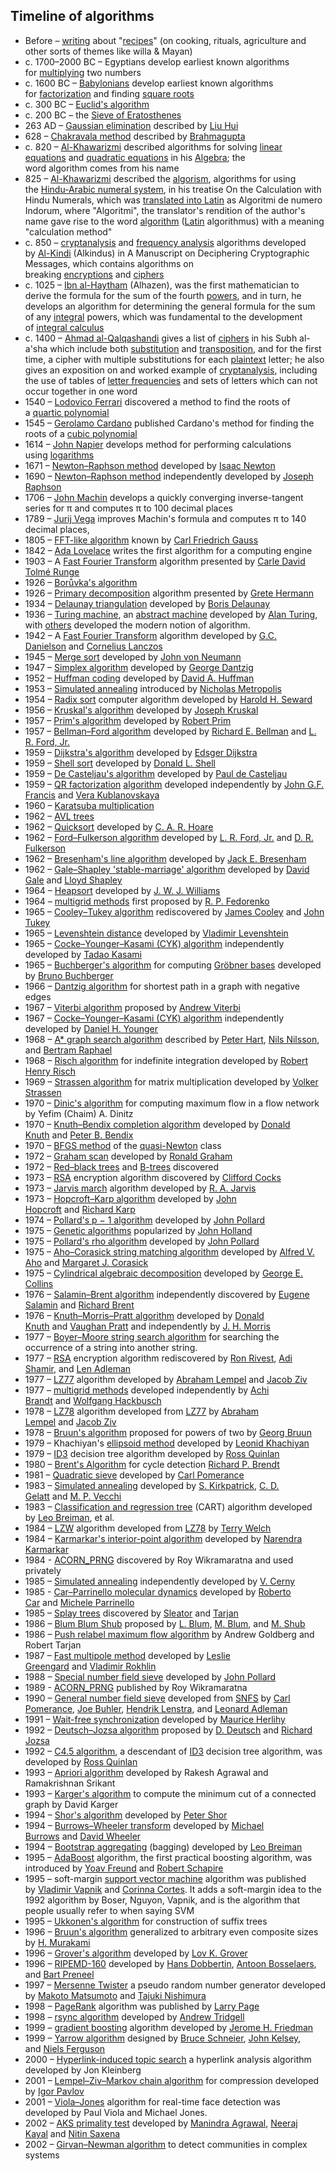 
<h2 id="Timeline of algorithms">Timeline of algorithms </h2>

<ul>
<li>Before &ndash;&nbsp;<a href="https://en.wikipedia.org/wiki/Writing" target="_blank" rel="nofollow noopener">writing</a>&nbsp;about "<a href="https://en.wikipedia.org/wiki/Recipes" target="_blank" rel="nofollow noopener">recipes</a>" (on cooking, rituals, agriculture and other sorts of themes like willa &amp; Mayan)</li>
<li>c. 1700&ndash;2000 BC &ndash; Egyptians develop earliest known algorithms for&nbsp;<a href="https://en.wikipedia.org/wiki/Ancient_Egyptian_multiplication" target="_blank" rel="nofollow noopener">multiplying</a>&nbsp;two numbers</li>
<li>c. 1600 BC &ndash;&nbsp;<a href="https://en.wikipedia.org/wiki/Babylonia" target="_blank" rel="nofollow noopener">Babylonians</a>&nbsp;develop earliest known algorithms for&nbsp;<a href="https://en.wikipedia.org/wiki/Factorization" target="_blank" rel="nofollow noopener">factorization</a>&nbsp;and finding&nbsp;<a href="https://en.wikipedia.org/wiki/Square_root" target="_blank" rel="nofollow noopener">square roots</a></li>
<li>c. 300 BC &ndash;&nbsp;<a href="https://en.wikipedia.org/wiki/Euclidean_algorithm" target="_blank" rel="nofollow noopener">Euclid's algorithm</a></li>
<li>c. 200 BC &ndash; the&nbsp;<a href="https://en.wikipedia.org/wiki/Sieve_of_Eratosthenes" target="_blank" rel="nofollow noopener">Sieve of Eratosthenes</a></li>
<li>263 AD &ndash;&nbsp;<a href="https://en.wikipedia.org/wiki/Gaussian_elimination" target="_blank" rel="nofollow noopener">Gaussian elimination</a>&nbsp;described by&nbsp;<a href="https://en.wikipedia.org/wiki/Liu_Hui" target="_blank" rel="nofollow noopener">Liu Hui</a></li>
<li>628 &ndash;&nbsp;<a href="https://en.wikipedia.org/wiki/Chakravala_method" target="_blank" rel="nofollow noopener">Chakravala method</a>&nbsp;described by&nbsp;<a href="https://en.wikipedia.org/wiki/Brahmagupta" target="_blank" rel="nofollow noopener">Brahmagupta</a></li>
<li>c. 820 &ndash;&nbsp;<a href="https://en.wikipedia.org/wiki/Al-Khawarizmi" target="_blank" rel="nofollow noopener">Al-Khawarizmi</a>&nbsp;described algorithms for solving&nbsp;<a href="https://en.wikipedia.org/wiki/Linear_equation" target="_blank" rel="nofollow noopener">linear equations</a>&nbsp;and&nbsp;<a href="https://en.wikipedia.org/wiki/Quadratic_equation" target="_blank" rel="nofollow noopener">quadratic equations</a>&nbsp;in his&nbsp;<a href="https://en.wikipedia.org/wiki/The_Compendious_Book_on_Calculation_by_Completion_and_Balancing" target="_blank" rel="nofollow noopener">Algebra</a>; the word&nbsp;algorithm&nbsp;comes from his name</li>
<li>825 &ndash;&nbsp;<a href="https://en.wikipedia.org/wiki/Al-Khawarizmi" target="_blank" rel="nofollow noopener">Al-Khawarizmi</a>&nbsp;described the&nbsp;<a href="https://en.wikipedia.org/wiki/Algorism" target="_blank" rel="nofollow noopener">algorism</a>, algorithms for using the&nbsp;<a href="https://en.wikipedia.org/wiki/Hindu-Arabic_numeral_system" target="_blank" rel="nofollow noopener">Hindu-Arabic numeral system</a>, in his treatise&nbsp;On the Calculation with Hindu Numerals, which was&nbsp;<a href="https://en.wikipedia.org/wiki/Latin_translations_of_the_12th_century" target="_blank" rel="nofollow noopener">translated into Latin</a>&nbsp;as&nbsp;Algoritmi de numero Indorum, where "Algoritmi", the translator's rendition of the author's name gave rise to the word&nbsp;<a href="https://en.wikipedia.org/wiki/Algorithm" target="_blank" rel="nofollow noopener">algorithm</a>&nbsp;(<a href="https://en.wikipedia.org/wiki/Latin" target="_blank" rel="nofollow noopener">Latin</a>&nbsp;algorithmus) with a meaning "calculation method"</li>
<li>c. 850 &ndash;&nbsp;<a href="https://en.wikipedia.org/wiki/Cryptanalysis" target="_blank" rel="nofollow noopener">cryptanalysis</a>&nbsp;and&nbsp;<a href="https://en.wikipedia.org/wiki/Frequency_analysis" target="_blank" rel="nofollow noopener">frequency analysis</a>&nbsp;algorithms developed by&nbsp;<a href="https://en.wikipedia.org/wiki/Al-Kindi" target="_blank" rel="nofollow noopener">Al-Kindi</a>&nbsp;(Alkindus) in&nbsp;A Manuscript on Deciphering Cryptographic Messages, which contains algorithms on breaking&nbsp;<a href="https://en.wikipedia.org/wiki/Encryption" target="_blank" rel="nofollow noopener">encryptions</a>&nbsp;and&nbsp;<a href="https://en.wikipedia.org/wiki/Cipher" target="_blank" rel="nofollow noopener">ciphers</a></li>
<li>c. 1025 &ndash;&nbsp;<a href="https://en.wikipedia.org/wiki/Ibn_al-Haytham" target="_blank" rel="nofollow noopener">Ibn al-Haytham</a>&nbsp;(Alhazen), was the first mathematician to derive the formula for the sum of the fourth&nbsp;<a href="https://en.wikipedia.org/wiki/Exponentiation" target="_blank" rel="nofollow noopener">powers</a>, and in turn, he develops an algorithm for determining the general formula for the sum of any&nbsp;<a href="https://en.wikipedia.org/wiki/Integral" target="_blank" rel="nofollow noopener">integral</a>&nbsp;powers, which was fundamental to the development of&nbsp;<a href="https://en.wikipedia.org/wiki/Integral" target="_blank" rel="nofollow noopener">integral calculus</a></li>
<li>c. 1400 &ndash;&nbsp;<a href="https://en.wikipedia.org/wiki/Ahmad_al-Qalqashandi" target="_blank" rel="nofollow noopener">Ahmad al-Qalqashandi</a>&nbsp;gives a list of&nbsp;<a href="https://en.wikipedia.org/wiki/Cipher" target="_blank" rel="nofollow noopener">ciphers</a>&nbsp;in his&nbsp;Subh al-a'sha&nbsp;which include both&nbsp;<a href="https://en.wikipedia.org/wiki/Substitution_cipher" target="_blank" rel="nofollow noopener">substitution</a>&nbsp;and&nbsp;<a href="https://en.wikipedia.org/wiki/Transposition_cipher" target="_blank" rel="nofollow noopener">transposition</a>, and for the first time, a cipher with multiple substitutions for each&nbsp;<a href="https://en.wikipedia.org/wiki/Plaintext" target="_blank" rel="nofollow noopener">plaintext</a>&nbsp;letter; he also gives an exposition on and worked example of&nbsp;<a href="https://en.wikipedia.org/wiki/Cryptanalysis" target="_blank" rel="nofollow noopener">cryptanalysis</a>, including the use of tables of&nbsp;<a href="https://en.wikipedia.org/wiki/Letter_frequencies" target="_blank" rel="nofollow noopener">letter frequencies</a>&nbsp;and sets of letters which can not occur together in one word</li>
<li>1540 &ndash;&nbsp;<a href="https://en.wikipedia.org/wiki/Lodovico_Ferrari" target="_blank" rel="nofollow noopener">Lodovico Ferrari</a>&nbsp;discovered a method to find the roots of a&nbsp;<a href="https://en.wikipedia.org/wiki/Quartic_function" target="_blank" rel="nofollow noopener">quartic polynomial</a></li>
<li>1545 &ndash;&nbsp;<a href="https://en.wikipedia.org/wiki/Gerolamo_Cardano" target="_blank" rel="nofollow noopener">Gerolamo Cardano</a>&nbsp;published Cardano's method for finding the roots of a&nbsp;<a href="https://en.wikipedia.org/wiki/Cubic_function" target="_blank" rel="nofollow noopener">cubic polynomial</a></li>
<li>1614 &ndash;&nbsp;<a href="https://en.wikipedia.org/wiki/John_Napier" target="_blank" rel="nofollow noopener">John Napier</a>&nbsp;develops method for performing calculations using&nbsp;<a href="https://en.wikipedia.org/wiki/Logarithm" target="_blank" rel="nofollow noopener">logarithms</a></li>
<li>1671 &ndash;&nbsp;<a href="https://en.wikipedia.org/wiki/Newton%27s_method" target="_blank" rel="nofollow noopener">Newton&ndash;Raphson method</a>&nbsp;developed by&nbsp;<a href="https://en.wikipedia.org/wiki/Isaac_Newton" target="_blank" rel="nofollow noopener">Isaac Newton</a></li>
<li>1690 &ndash;&nbsp;<a href="https://en.wikipedia.org/wiki/Newton%27s_method" target="_blank" rel="nofollow noopener">Newton&ndash;Raphson method</a>&nbsp;independently developed by&nbsp;<a href="https://en.wikipedia.org/wiki/Joseph_Raphson" target="_blank" rel="nofollow noopener">Joseph Raphson</a></li>
<li>1706 &ndash;&nbsp;<a href="https://en.wikipedia.org/wiki/John_Machin" target="_blank" rel="nofollow noopener">John Machin</a>&nbsp;develops a quickly converging inverse-tangent series for &pi; and computes &pi; to 100 decimal places</li>
<li>1789 &ndash;&nbsp;<a href="https://en.wikipedia.org/wiki/Jurij_Vega" target="_blank" rel="nofollow noopener">Jurij Vega</a>&nbsp;improves Machin's formula and computes &pi; to 140 decimal places,</li>
<li>1805 &ndash;&nbsp;<a href="https://en.wikipedia.org/wiki/Cooley%E2%80%93Tukey_FFT_algorithm#History" target="_blank" rel="nofollow noopener">FFT-like algorithm</a>&nbsp;known by&nbsp;<a href="https://en.wikipedia.org/wiki/Carl_Friedrich_Gauss" target="_blank" rel="nofollow noopener">Carl Friedrich Gauss</a></li>
<li>1842 &ndash;&nbsp;<a href="https://en.wikipedia.org/wiki/Ada_Lovelace" target="_blank" rel="nofollow noopener">Ada Lovelace</a>&nbsp;writes the first algorithm for a computing engine</li>
<li>1903 &ndash; A&nbsp;<a href="https://en.wikipedia.org/wiki/Fast_Fourier_Transform" target="_blank" rel="nofollow noopener">Fast Fourier Transform</a>&nbsp;algorithm presented by&nbsp;<a href="https://en.wikipedia.org/wiki/Carle_David_Tolm%C3%A9_Runge" target="_blank" rel="nofollow noopener">Carle David Tolm&eacute; Runge</a></li>
<li>1926 &ndash;&nbsp;<a href="https://en.wikipedia.org/wiki/Bor%C5%AFvka%27s_algorithm" target="_blank" rel="nofollow noopener">Borůvka's algorithm</a></li>
<li>1926 &ndash;&nbsp;<a href="https://en.wikipedia.org/wiki/Primary_decomposition" target="_blank" rel="nofollow noopener">Primary decomposition</a>&nbsp;algorithm presented by&nbsp;<a href="https://en.wikipedia.org/wiki/Grete_Hermann" target="_blank" rel="nofollow noopener">Grete Hermann</a></li>
<li>1934 &ndash;&nbsp;<a href="https://en.wikipedia.org/wiki/Delaunay_triangulation" target="_blank" rel="nofollow noopener">Delaunay triangulation</a>&nbsp;developed by&nbsp;<a href="https://en.wikipedia.org/wiki/Boris_Delaunay" target="_blank" rel="nofollow noopener">Boris Delaunay</a></li>
<li>1936 &ndash;&nbsp;<a href="https://en.wikipedia.org/wiki/Turing_machine" target="_blank" rel="nofollow noopener">Turing machine</a>, an&nbsp;<a href="https://en.wikipedia.org/wiki/Abstract_machine" target="_blank" rel="nofollow noopener">abstract machine</a>&nbsp;developed by&nbsp;<a href="https://en.wikipedia.org/wiki/Alan_Turing" target="_blank" rel="nofollow noopener">Alan Turing</a>, with&nbsp;<a href="https://en.wikipedia.org/wiki/Turing_machine#Models_equivalent_to_the_Turing_machine_model" target="_blank" rel="nofollow noopener">others</a>&nbsp;developed the modern notion of&nbsp;algorithm.</li>
<li>1942 &ndash; A&nbsp;<a href="https://en.wikipedia.org/wiki/Fast_Fourier_Transform" target="_blank" rel="nofollow noopener">Fast Fourier Transform</a>&nbsp;algorithm developed by&nbsp;<a href="https://en.wikipedia.org/wiki/G.C._Danielson" target="_blank" rel="nofollow noopener">G.C. Danielson</a>&nbsp;and&nbsp;<a href="https://en.wikipedia.org/wiki/Cornelius_Lanczos" target="_blank" rel="nofollow noopener">Cornelius Lanczos</a></li>
<li>1945 &ndash;&nbsp;<a href="https://en.wikipedia.org/wiki/Merge_sort" target="_blank" rel="nofollow noopener">Merge sort</a>&nbsp;developed by&nbsp;<a href="https://en.wikipedia.org/wiki/John_von_Neumann" target="_blank" rel="nofollow noopener">John von Neumann</a></li>
<li>1947 &ndash;&nbsp;<a href="https://en.wikipedia.org/wiki/Simplex_algorithm" target="_blank" rel="nofollow noopener">Simplex algorithm</a>&nbsp;developed by&nbsp;<a href="https://en.wikipedia.org/wiki/George_Dantzig" target="_blank" rel="nofollow noopener">George Dantzig</a></li>
<li>1952 &ndash;&nbsp;<a href="https://en.wikipedia.org/wiki/Huffman_coding" target="_blank" rel="nofollow noopener">Huffman coding</a>&nbsp;developed by&nbsp;<a href="https://en.wikipedia.org/wiki/David_A._Huffman" target="_blank" rel="nofollow noopener">David A. Huffman</a></li>
<li>1953 &ndash;&nbsp;<a href="https://en.wikipedia.org/wiki/Simulated_annealing" target="_blank" rel="nofollow noopener">Simulated annealing</a>&nbsp;introduced by&nbsp;<a href="https://en.wikipedia.org/wiki/Nicholas_Metropolis" target="_blank" rel="nofollow noopener">Nicholas Metropolis</a></li>
<li>1954 &ndash;&nbsp;<a href="https://en.wikipedia.org/wiki/Radix_sort" target="_blank" rel="nofollow noopener">Radix sort</a>&nbsp;computer algorithm developed by&nbsp;<a href="https://en.wikipedia.org/wiki/Harold_H._Seward" target="_blank" rel="nofollow noopener">Harold H. Seward</a></li>
<li>1956 &ndash;&nbsp;<a href="https://en.wikipedia.org/wiki/Kruskal%27s_algorithm" target="_blank" rel="nofollow noopener">Kruskal's algorithm</a>&nbsp;developed by&nbsp;<a href="https://en.wikipedia.org/wiki/Joseph_Kruskal" target="_blank" rel="nofollow noopener">Joseph Kruskal</a></li>
<li>1957 &ndash;&nbsp;<a href="https://en.wikipedia.org/wiki/Prim%27s_algorithm" target="_blank" rel="nofollow noopener">Prim's algorithm</a>&nbsp;developed by&nbsp;<a href="https://en.wikipedia.org/wiki/Robert_Prim" target="_blank" rel="nofollow noopener">Robert Prim</a></li>
<li>1957 &ndash;&nbsp;<a href="https://en.wikipedia.org/wiki/Bellman%E2%80%93Ford_algorithm" target="_blank" rel="nofollow noopener">Bellman&ndash;Ford algorithm</a>&nbsp;developed by&nbsp;<a href="https://en.wikipedia.org/wiki/Richard_E._Bellman" target="_blank" rel="nofollow noopener">Richard E. Bellman</a>&nbsp;and&nbsp;<a href="https://en.wikipedia.org/wiki/L._R._Ford,_Jr." target="_blank" rel="nofollow noopener">L. R. Ford, Jr.</a></li>
<li>1959 &ndash;&nbsp;<a href="https://en.wikipedia.org/wiki/Dijkstra%27s_algorithm" target="_blank" rel="nofollow noopener">Dijkstra's algorithm</a>&nbsp;developed by&nbsp;<a href="https://en.wikipedia.org/wiki/Edsger_Dijkstra" target="_blank" rel="nofollow noopener">Edsger Dijkstra</a></li>
<li>1959 &ndash;&nbsp;<a href="https://en.wikipedia.org/wiki/Shell_sort" target="_blank" rel="nofollow noopener">Shell sort</a>&nbsp;developed by&nbsp;<a href="https://en.wikipedia.org/wiki/Donald_L._Shell" target="_blank" rel="nofollow noopener">Donald L. Shell</a></li>
<li>1959 &ndash;&nbsp;<a href="https://en.wikipedia.org/wiki/De_Casteljau%27s_algorithm" target="_blank" rel="nofollow noopener">De Casteljau's algorithm</a>&nbsp;developed by&nbsp;<a href="https://en.wikipedia.org/wiki/Paul_de_Casteljau" target="_blank" rel="nofollow noopener">Paul de Casteljau</a></li>
<li>1959 &ndash;&nbsp;<a href="https://en.wikipedia.org/wiki/QR_factorization" target="_blank" rel="nofollow noopener">QR factorization</a>&nbsp;<a href="https://en.wikipedia.org/wiki/QR_algorithm" target="_blank" rel="nofollow noopener">algorithm</a>&nbsp;developed independently by&nbsp;<a href="https://en.wikipedia.org/wiki/John_G.F._Francis" target="_blank" rel="nofollow noopener">John G.F. Francis</a>&nbsp;and&nbsp;<a href="https://en.wikipedia.org/wiki/Vera_Kublanovskaya" target="_blank" rel="nofollow noopener">Vera Kublanovskaya</a></li>
<li>1960 &ndash;&nbsp;<a href="https://en.wikipedia.org/wiki/Karatsuba_multiplication" target="_blank" rel="nofollow noopener">Karatsuba multiplication</a></li>
<li>1962 &ndash;&nbsp;<a href="https://en.wikipedia.org/wiki/AVL_tree" target="_blank" rel="nofollow noopener">AVL trees</a></li>
<li>1962 &ndash;&nbsp;<a href="https://en.wikipedia.org/wiki/Quicksort" target="_blank" rel="nofollow noopener">Quicksort</a>&nbsp;developed by&nbsp;<a href="https://en.wikipedia.org/wiki/C._A._R._Hoare" target="_blank" rel="nofollow noopener">C. A. R. Hoare</a></li>
<li>1962 &ndash;&nbsp;<a href="https://en.wikipedia.org/wiki/Ford%E2%80%93Fulkerson_algorithm" target="_blank" rel="nofollow noopener">Ford&ndash;Fulkerson algorithm</a>&nbsp;developed by&nbsp;<a href="https://en.wikipedia.org/wiki/L._R._Ford,_Jr." target="_blank" rel="nofollow noopener">L. R. Ford, Jr.</a>&nbsp;and&nbsp;<a href="https://en.wikipedia.org/wiki/D._R._Fulkerson" target="_blank" rel="nofollow noopener">D. R. Fulkerson</a></li>
<li>1962 &ndash;&nbsp;<a href="https://en.wikipedia.org/wiki/Bresenham%27s_line_algorithm" target="_blank" rel="nofollow noopener">Bresenham's line algorithm</a>&nbsp;developed by&nbsp;<a href="https://en.wikipedia.org/wiki/Jack_E._Bresenham" target="_blank" rel="nofollow noopener">Jack E. Bresenham</a></li>
<li>1962 &ndash;&nbsp;<a href="https://en.wikipedia.org/wiki/Stable_marriage_problem" target="_blank" rel="nofollow noopener">Gale&ndash;Shapley 'stable-marriage' algorithm</a>&nbsp;developed by&nbsp;<a href="https://en.wikipedia.org/wiki/David_Gale" target="_blank" rel="nofollow noopener">David Gale</a>&nbsp;and&nbsp;<a href="https://en.wikipedia.org/wiki/Lloyd_Shapley" target="_blank" rel="nofollow noopener">Lloyd Shapley</a></li>
<li>1964 &ndash;&nbsp;<a href="https://en.wikipedia.org/wiki/Heapsort" target="_blank" rel="nofollow noopener">Heapsort</a>&nbsp;developed by&nbsp;<a href="https://en.wikipedia.org/wiki/J._W._J._Williams" target="_blank" rel="nofollow noopener">J. W. J. Williams</a></li>
<li>1964 &ndash;&nbsp;<a href="https://en.wikipedia.org/wiki/Multigrid_methods" target="_blank" rel="nofollow noopener">multigrid methods</a>&nbsp;first proposed by&nbsp;<a href="https://en.wikipedia.org/w/index.php?title=R._P._Fedorenko&amp;action=edit&amp;redlink=1" target="_blank" rel="nofollow noopener">R. P. Fedorenko</a></li>
<li>1965 &ndash;&nbsp;<a href="https://en.wikipedia.org/wiki/Cooley%E2%80%93Tukey_FFT_algorithm" target="_blank" rel="nofollow noopener">Cooley&ndash;Tukey algorithm</a>&nbsp;rediscovered by&nbsp;<a href="https://en.wikipedia.org/wiki/James_Cooley" target="_blank" rel="nofollow noopener">James Cooley</a>&nbsp;and&nbsp;<a href="https://en.wikipedia.org/wiki/John_Tukey" target="_blank" rel="nofollow noopener">John Tukey</a></li>
<li>1965 &ndash;&nbsp;<a href="https://en.wikipedia.org/wiki/Levenshtein_distance" target="_blank" rel="nofollow noopener">Levenshtein distance</a>&nbsp;developed by&nbsp;<a href="https://en.wikipedia.org/wiki/Vladimir_Levenshtein" target="_blank" rel="nofollow noopener">Vladimir Levenshtein</a></li>
<li>1965 &ndash;&nbsp;<a href="https://en.wikipedia.org/wiki/CYK_algorithm" target="_blank" rel="nofollow noopener">Cocke&ndash;Younger&ndash;Kasami (CYK) algorithm</a>&nbsp;independently developed by&nbsp;<a href="https://en.wikipedia.org/wiki/Tadao_Kasami" target="_blank" rel="nofollow noopener">Tadao Kasami</a></li>
<li>1965 &ndash;&nbsp;<a href="https://en.wikipedia.org/wiki/Buchberger%27s_algorithm" target="_blank" rel="nofollow noopener">Buchberger's algorithm</a>&nbsp;for computing&nbsp;<a href="https://en.wikipedia.org/wiki/Gr%C3%B6bner_basis" target="_blank" rel="nofollow noopener">Gr&ouml;bner bases</a>&nbsp;developed by&nbsp;<a href="https://en.wikipedia.org/wiki/Bruno_Buchberger" target="_blank" rel="nofollow noopener">Bruno Buchberger</a></li>
<li>1966 &ndash;&nbsp;<a href="https://en.wikipedia.org/w/index.php?title=Dantzig_algorithm&amp;action=edit&amp;redlink=1" target="_blank" rel="nofollow noopener">Dantzig algorithm</a>&nbsp;for shortest path in a graph with negative edges</li>
<li>1967 &ndash;&nbsp;<a href="https://en.wikipedia.org/wiki/Viterbi_algorithm" target="_blank" rel="nofollow noopener">Viterbi algorithm</a>&nbsp;proposed by&nbsp;<a href="https://en.wikipedia.org/wiki/Andrew_Viterbi" target="_blank" rel="nofollow noopener">Andrew Viterbi</a></li>
<li>1967 &ndash;&nbsp;<a href="https://en.wikipedia.org/wiki/CYK_algorithm" target="_blank" rel="nofollow noopener">Cocke&ndash;Younger&ndash;Kasami (CYK) algorithm</a>&nbsp;independently developed by&nbsp;<a href="https://en.wikipedia.org/w/index.php?title=Daniel_H._Younger&amp;action=edit&amp;redlink=1" target="_blank" rel="nofollow noopener">Daniel H. Younger</a></li>
<li>1968 &ndash;&nbsp;<a href="https://en.wikipedia.org/wiki/A*_search_algorithm" target="_blank" rel="nofollow noopener">A* graph search algorithm</a>&nbsp;described by&nbsp;<a href="https://en.wikipedia.org/wiki/Peter_E._Hart" target="_blank" rel="nofollow noopener">Peter Hart</a>,&nbsp;<a href="https://en.wikipedia.org/wiki/Nils_Nilsson_(researcher)" target="_blank" rel="nofollow noopener">Nils Nilsson</a>, and&nbsp;<a href="https://en.wikipedia.org/wiki/Bertram_Raphael" target="_blank" rel="nofollow noopener">Bertram Raphael</a></li>
<li>1968 &ndash;&nbsp;<a href="https://en.wikipedia.org/wiki/Risch_algorithm" target="_blank" rel="nofollow noopener">Risch algorithm</a>&nbsp;for indefinite integration developed by&nbsp;<a href="https://en.wikipedia.org/wiki/Robert_Henry_Risch" target="_blank" rel="nofollow noopener">Robert Henry Risch</a></li>
<li>1969 &ndash;&nbsp;<a href="https://en.wikipedia.org/wiki/Strassen_algorithm" target="_blank" rel="nofollow noopener">Strassen algorithm</a>&nbsp;for matrix multiplication developed by&nbsp;<a href="https://en.wikipedia.org/wiki/Volker_Strassen" target="_blank" rel="nofollow noopener">Volker Strassen</a></li>
<li>1970 &ndash;&nbsp;<a href="https://en.wikipedia.org/wiki/Dinic%27s_algorithm" target="_blank" rel="nofollow noopener">Dinic's algorithm</a>&nbsp;for computing maximum flow in a flow network by Yefim (Chaim) A. Dinitz</li>
<li>1970 &ndash;&nbsp;<a href="https://en.wikipedia.org/wiki/Knuth%E2%80%93Bendix_completion_algorithm" target="_blank" rel="nofollow noopener">Knuth&ndash;Bendix completion algorithm</a>&nbsp;developed by&nbsp;<a href="https://en.wikipedia.org/wiki/Donald_Knuth" target="_blank" rel="nofollow noopener">Donald Knuth</a>&nbsp;and&nbsp;<a href="https://en.wikipedia.org/w/index.php?title=Peter_B._Bendix&amp;action=edit&amp;redlink=1" target="_blank" rel="nofollow noopener">Peter B. Bendix</a></li>
<li>1970 &ndash;&nbsp;<a href="https://en.wikipedia.org/wiki/BFGS_method" target="_blank" rel="nofollow noopener">BFGS method</a>&nbsp;of the&nbsp;<a href="https://en.wikipedia.org/wiki/Quasi-Newton_method" target="_blank" rel="nofollow noopener">quasi-Newton</a>&nbsp;class</li>
<li>1972 &ndash;&nbsp;<a href="https://en.wikipedia.org/wiki/Graham_scan" target="_blank" rel="nofollow noopener">Graham scan</a>&nbsp;developed by&nbsp;<a href="https://en.wikipedia.org/wiki/Ronald_Graham" target="_blank" rel="nofollow noopener">Ronald Graham</a></li>
<li>1972 &ndash;&nbsp;<a href="https://en.wikipedia.org/wiki/Red%E2%80%93black_tree" target="_blank" rel="nofollow noopener">Red&ndash;black trees</a>&nbsp;and&nbsp;<a href="https://en.wikipedia.org/wiki/B-tree" target="_blank" rel="nofollow noopener">B-trees</a>&nbsp;discovered</li>
<li>1973 &ndash;&nbsp;<a href="https://en.wikipedia.org/wiki/RSA_(algorithm)" target="_blank" rel="nofollow noopener">RSA</a>&nbsp;encryption algorithm discovered by&nbsp;<a href="https://en.wikipedia.org/wiki/Clifford_Cocks" target="_blank" rel="nofollow noopener">Clifford Cocks</a></li>
<li>1973 &ndash;&nbsp;<a href="https://en.wikipedia.org/wiki/Jarvis_march" target="_blank" rel="nofollow noopener">Jarvis march</a>&nbsp;algorithm developed by&nbsp;<a href="https://en.wikipedia.org/w/index.php?title=R._A._Jarvis&amp;action=edit&amp;redlink=1" target="_blank" rel="nofollow noopener">R. A. Jarvis</a></li>
<li>1973 &ndash;&nbsp;<a href="https://en.wikipedia.org/wiki/Hopcroft%E2%80%93Karp_algorithm" target="_blank" rel="nofollow noopener">Hopcroft&ndash;Karp algorithm</a>&nbsp;developed by&nbsp;<a href="https://en.wikipedia.org/wiki/John_Hopcroft" target="_blank" rel="nofollow noopener">John Hopcroft</a>&nbsp;and&nbsp;<a href="https://en.wikipedia.org/wiki/Richard_Karp" target="_blank" rel="nofollow noopener">Richard Karp</a></li>
<li>1974 &ndash;&nbsp;<a href="https://en.wikipedia.org/wiki/Pollard%27s_p_-_1_algorithm" target="_blank" rel="nofollow noopener">Pollard's&nbsp;p&nbsp;&minus;&nbsp;1 algorithm</a>&nbsp;developed by&nbsp;<a href="https://en.wikipedia.org/wiki/John_Pollard_(mathematician)" target="_blank" rel="nofollow noopener">John Pollard</a></li>
<li>1975 &ndash;&nbsp;<a href="https://en.wikipedia.org/wiki/Genetic_algorithm" target="_blank" rel="nofollow noopener">Genetic algorithms</a>&nbsp;popularized by&nbsp;<a href="https://en.wikipedia.org/wiki/John_Henry_Holland" target="_blank" rel="nofollow noopener">John Holland</a></li>
<li>1975 &ndash;&nbsp;<a href="https://en.wikipedia.org/wiki/Pollard%27s_rho_algorithm" target="_blank" rel="nofollow noopener">Pollard's rho algorithm</a>&nbsp;developed by&nbsp;<a href="https://en.wikipedia.org/wiki/John_Pollard_(mathematician)" target="_blank" rel="nofollow noopener">John Pollard</a></li>
<li>1975 &ndash;&nbsp;<a href="https://en.wikipedia.org/wiki/Aho%E2%80%93Corasick_string_matching_algorithm" target="_blank" rel="nofollow noopener">Aho&ndash;Corasick string matching algorithm</a>&nbsp;developed by&nbsp;<a href="https://en.wikipedia.org/wiki/Alfred_V._Aho" target="_blank" rel="nofollow noopener">Alfred V. Aho</a>&nbsp;and&nbsp;<a href="https://en.wikipedia.org/wiki/Margaret_J._Corasick" target="_blank" rel="nofollow noopener">Margaret J. Corasick</a></li>
<li>1975 &ndash;&nbsp;<a href="https://en.wikipedia.org/wiki/Cylindrical_algebraic_decomposition" target="_blank" rel="nofollow noopener">Cylindrical algebraic decomposition</a>&nbsp;developed by&nbsp;<a href="https://en.wikipedia.org/wiki/George_E._Collins" target="_blank" rel="nofollow noopener">George E. Collins</a></li>
<li>1976 &ndash;&nbsp;<a href="https://en.wikipedia.org/wiki/Salamin%E2%80%93Brent_algorithm" target="_blank" rel="nofollow noopener">Salamin&ndash;Brent algorithm</a>&nbsp;independently discovered by&nbsp;<a href="https://en.wikipedia.org/wiki/Eugene_Salamin_(mathematician)" target="_blank" rel="nofollow noopener">Eugene Salamin</a>&nbsp;and&nbsp;<a href="https://en.wikipedia.org/wiki/Richard_Brent_(scientist)" target="_blank" rel="nofollow noopener">Richard Brent</a></li>
<li>1976 &ndash;&nbsp;<a href="https://en.wikipedia.org/wiki/Knuth%E2%80%93Morris%E2%80%93Pratt_algorithm" target="_blank" rel="nofollow noopener">Knuth&ndash;Morris&ndash;Pratt algorithm</a>&nbsp;developed by&nbsp;<a href="https://en.wikipedia.org/wiki/Donald_Knuth" target="_blank" rel="nofollow noopener">Donald Knuth</a>&nbsp;and&nbsp;<a href="https://en.wikipedia.org/wiki/Vaughan_Pratt" target="_blank" rel="nofollow noopener">Vaughan Pratt</a>&nbsp;and independently by&nbsp;<a href="https://en.wikipedia.org/wiki/J._H._Morris" target="_blank" rel="nofollow noopener">J. H. Morris</a></li>
<li>1977 &ndash;&nbsp;<a href="https://en.wikipedia.org/wiki/Boyer%E2%80%93Moore_string_search_algorithm" target="_blank" rel="nofollow noopener">Boyer&ndash;Moore string search algorithm</a>&nbsp;for searching the occurrence of a string into another string.</li>
<li>1977 &ndash;&nbsp;<a href="https://en.wikipedia.org/wiki/RSA_(algorithm)" target="_blank" rel="nofollow noopener">RSA</a>&nbsp;encryption algorithm rediscovered by&nbsp;<a href="https://en.wikipedia.org/wiki/Ron_Rivest" target="_blank" rel="nofollow noopener">Ron Rivest</a>,&nbsp;<a href="https://en.wikipedia.org/wiki/Adi_Shamir" target="_blank" rel="nofollow noopener">Adi Shamir</a>, and&nbsp;<a href="https://en.wikipedia.org/wiki/Len_Adleman" target="_blank" rel="nofollow noopener">Len Adleman</a></li>
<li>1977 &ndash;&nbsp;<a href="https://en.wikipedia.org/wiki/LZ77" target="_blank" rel="nofollow noopener">LZ77</a>&nbsp;algorithm developed by&nbsp;<a href="https://en.wikipedia.org/wiki/Abraham_Lempel" target="_blank" rel="nofollow noopener">Abraham Lempel</a>&nbsp;and&nbsp;<a href="https://en.wikipedia.org/wiki/Jacob_Ziv" target="_blank" rel="nofollow noopener">Jacob Ziv</a></li>
<li>1977 &ndash;&nbsp;<a href="https://en.wikipedia.org/wiki/Multigrid_methods" target="_blank" rel="nofollow noopener">multigrid methods</a>&nbsp;developed independently by&nbsp;<a href="https://en.wikipedia.org/wiki/Achi_Brandt" target="_blank" rel="nofollow noopener">Achi Brandt</a>&nbsp;and&nbsp;<a href="https://en.wikipedia.org/wiki/Wolfgang_Hackbusch" target="_blank" rel="nofollow noopener">Wolfgang Hackbusch</a></li>
<li>1978 &ndash;&nbsp;<a href="https://en.wikipedia.org/wiki/LZ78" target="_blank" rel="nofollow noopener">LZ78</a>&nbsp;algorithm developed from&nbsp;<a href="https://en.wikipedia.org/wiki/LZ77" target="_blank" rel="nofollow noopener">LZ77</a>&nbsp;by&nbsp;<a href="https://en.wikipedia.org/wiki/Abraham_Lempel" target="_blank" rel="nofollow noopener">Abraham Lempel</a>&nbsp;and&nbsp;<a href="https://en.wikipedia.org/wiki/Jacob_Ziv" target="_blank" rel="nofollow noopener">Jacob Ziv</a></li>
<li>1978 &ndash;&nbsp;<a href="https://en.wikipedia.org/wiki/Bruun%27s_FFT_algorithm" target="_blank" rel="nofollow noopener">Bruun's algorithm</a>&nbsp;proposed for powers of two by&nbsp;<a href="https://en.wikipedia.org/w/index.php?title=Georg_Bruun&amp;action=edit&amp;redlink=1" target="_blank" rel="nofollow noopener">Georg Bruun</a></li>
<li>1979 &ndash; Khachiyan's&nbsp;<a href="https://en.wikipedia.org/wiki/Ellipsoid_method" target="_blank" rel="nofollow noopener">ellipsoid method</a>&nbsp;developed by&nbsp;<a href="https://en.wikipedia.org/wiki/Leonid_Khachiyan" target="_blank" rel="nofollow noopener">Leonid Khachiyan</a></li>
<li>1979 &ndash;&nbsp;<a href="https://en.wikipedia.org/wiki/ID3_algorithm" target="_blank" rel="nofollow noopener">ID3</a>&nbsp;decision tree algorithm developed by&nbsp;<a href="https://en.wikipedia.org/wiki/Ross_Quinlan" target="_blank" rel="nofollow noopener">Ross Quinlan</a></li>
<li>1980 &ndash;&nbsp;<a href="https://en.wikipedia.org/wiki/Cycle_detection#Brent.27s_algorithm" target="_blank" rel="nofollow noopener">Brent's Algorithm</a>&nbsp;for cycle detection&nbsp;<a href="https://en.wikipedia.org/wiki/Richard_P._Brent" target="_blank" rel="nofollow noopener">Richard P. Brendt</a></li>
<li>1981 &ndash;&nbsp;<a href="https://en.wikipedia.org/wiki/Quadratic_sieve" target="_blank" rel="nofollow noopener">Quadratic sieve</a>&nbsp;developed by&nbsp;<a href="https://en.wikipedia.org/wiki/Carl_Pomerance" target="_blank" rel="nofollow noopener">Carl Pomerance</a></li>
<li>1983 &ndash;&nbsp;<a href="https://en.wikipedia.org/wiki/Simulated_annealing" target="_blank" rel="nofollow noopener">Simulated annealing</a>&nbsp;developed by&nbsp;<a href="https://en.wikipedia.org/w/index.php?title=S._Kirkpatrick&amp;action=edit&amp;redlink=1" target="_blank" rel="nofollow noopener">S. Kirkpatrick</a>,&nbsp;<a href="https://en.wikipedia.org/w/index.php?title=C._D._Gelatt&amp;action=edit&amp;redlink=1" target="_blank" rel="nofollow noopener">C. D. Gelatt</a>&nbsp;and&nbsp;<a href="https://en.wikipedia.org/w/index.php?title=M._P._Vecchi&amp;action=edit&amp;redlink=1" target="_blank" rel="nofollow noopener">M. P. Vecchi</a></li>
<li>1983 &ndash;&nbsp;<a href="https://en.wikipedia.org/wiki/Classification_and_regression_tree" target="_blank" rel="nofollow noopener">Classification and regression tree</a>&nbsp;(CART) algorithm developed by&nbsp;<a href="https://en.wikipedia.org/wiki/Leo_Breiman" target="_blank" rel="nofollow noopener">Leo Breiman</a>,&nbsp;et al.</li>
<li>1984 &ndash;&nbsp;<a href="https://en.wikipedia.org/wiki/LZW_(algorithm)" target="_blank" rel="nofollow noopener">LZW</a>&nbsp;algorithm developed from&nbsp;<a href="https://en.wikipedia.org/wiki/LZ78" target="_blank" rel="nofollow noopener">LZ78</a>&nbsp;by&nbsp;<a href="https://en.wikipedia.org/wiki/Terry_Welch" target="_blank" rel="nofollow noopener">Terry Welch</a></li>
<li>1984 &ndash;&nbsp;<a href="https://en.wikipedia.org/wiki/Karmarkar%27s_interior-point_algorithm" target="_blank" rel="nofollow noopener">Karmarkar's interior-point algorithm</a>&nbsp;developed by&nbsp;<a href="https://en.wikipedia.org/wiki/Narendra_Karmarkar" target="_blank" rel="nofollow noopener">Narendra Karmarkar</a></li>
<li>1984 -&nbsp;<a href="https://en.wikipedia.org/wiki/ACORN_PRNG" target="_blank" rel="nofollow noopener">ACORN_PRNG</a>&nbsp;discovered by Roy Wikramaratna and used privately</li>
<li>1985 &ndash;&nbsp;<a href="https://en.wikipedia.org/wiki/Simulated_annealing" target="_blank" rel="nofollow noopener">Simulated annealing</a>&nbsp;independently developed by&nbsp;<a href="https://en.wikipedia.org/w/index.php?title=V._Cerny&amp;action=edit&amp;redlink=1" target="_blank" rel="nofollow noopener">V. Cerny</a></li>
<li>1985 -&nbsp;<a href="https://en.wikipedia.org/wiki/Car%E2%80%93Parrinello_molecular_dynamics" target="_blank" rel="nofollow noopener">Car&ndash;Parrinello molecular dynamics</a>&nbsp;developed by&nbsp;<a href="https://en.wikipedia.org/wiki/Roberto_Car" target="_blank" rel="nofollow noopener">Roberto Car</a>&nbsp;and&nbsp;<a href="https://en.wikipedia.org/wiki/Michele_Parrinello" target="_blank" rel="nofollow noopener">Michele Parrinello</a></li>
<li>1985 &ndash;&nbsp;<a href="https://en.wikipedia.org/wiki/Splay_tree" target="_blank" rel="nofollow noopener">Splay trees</a>&nbsp;discovered by&nbsp;<a href="https://en.wikipedia.org/wiki/Daniel_Dominic_Sleator" target="_blank" rel="nofollow noopener">Sleator</a>&nbsp;and&nbsp;<a href="https://en.wikipedia.org/wiki/Robert_Endre_Tarjan" target="_blank" rel="nofollow noopener">Tarjan</a></li>
<li>1986 &ndash;&nbsp;<a href="https://en.wikipedia.org/wiki/Blum_Blum_Shub" target="_blank" rel="nofollow noopener">Blum Blum Shub</a>&nbsp;proposed by&nbsp;<a href="https://en.wikipedia.org/wiki/Lenore_Blum" target="_blank" rel="nofollow noopener">L. Blum</a>,&nbsp;<a href="https://en.wikipedia.org/wiki/Manuel_Blum" target="_blank" rel="nofollow noopener">M. Blum</a>, and&nbsp;<a href="https://en.wikipedia.org/wiki/Michael_Shub" target="_blank" rel="nofollow noopener">M. Shub</a></li>
<li>1986 &ndash;&nbsp;<a href="https://en.wikipedia.org/wiki/Push%E2%80%93relabel_maximum_flow_algorithm" target="_blank" rel="nofollow noopener">Push relabel maximum flow algorithm</a>&nbsp;by Andrew Goldberg and Robert Tarjan</li>
<li>1987 &ndash;&nbsp;<a href="https://en.wikipedia.org/wiki/Fast_multipole_method" target="_blank" rel="nofollow noopener">Fast multipole method</a>&nbsp;developed by&nbsp;<a href="https://en.wikipedia.org/wiki/Leslie_Greengard" target="_blank" rel="nofollow noopener">Leslie Greengard</a>&nbsp;and&nbsp;<a href="https://en.wikipedia.org/wiki/Vladimir_Rokhlin_(American_scientist)" target="_blank" rel="nofollow noopener">Vladimir Rokhlin</a></li>
<li>1988 &ndash;&nbsp;<a href="https://en.wikipedia.org/wiki/Special_number_field_sieve" target="_blank" rel="nofollow noopener">Special number field sieve</a>&nbsp;developed by&nbsp;<a href="https://en.wikipedia.org/wiki/John_Pollard_(mathematician)" target="_blank" rel="nofollow noopener">John Pollard</a></li>
<li>1989 -&nbsp;<a href="https://en.wikipedia.org/wiki/ACORN_PRNG" target="_blank" rel="nofollow noopener">ACORN_PRNG</a>&nbsp;published by Roy Wikramaratna</li>
<li>1990 &ndash;&nbsp;<a href="https://en.wikipedia.org/wiki/General_number_field_sieve" target="_blank" rel="nofollow noopener">General number field sieve</a>&nbsp;developed from&nbsp;<a href="https://en.wikipedia.org/wiki/Special_number_field_sieve" target="_blank" rel="nofollow noopener">SNFS</a>&nbsp;by&nbsp;<a href="https://en.wikipedia.org/wiki/Carl_Pomerance" target="_blank" rel="nofollow noopener">Carl Pomerance</a>,&nbsp;<a href="https://en.wikipedia.org/wiki/Joe_Buhler" target="_blank" rel="nofollow noopener">Joe Buhler</a>,&nbsp;<a href="https://en.wikipedia.org/wiki/Hendrik_Lenstra" target="_blank" rel="nofollow noopener">Hendrik Lenstra</a>, and&nbsp;<a href="https://en.wikipedia.org/wiki/Leonard_Adleman" target="_blank" rel="nofollow noopener">Leonard Adleman</a></li>
<li>1991 &ndash;&nbsp;<a href="https://en.wikipedia.org/wiki/Lock-free_and_wait-free_algorithms" target="_blank" rel="nofollow noopener">Wait-free synchronization</a>&nbsp;developed by&nbsp;<a href="https://en.wikipedia.org/wiki/Maurice_Herlihy" target="_blank" rel="nofollow noopener">Maurice Herlihy</a></li>
<li>1992 &ndash;&nbsp;<a href="https://en.wikipedia.org/wiki/Deutsch%E2%80%93Jozsa_algorithm" target="_blank" rel="nofollow noopener">Deutsch&ndash;Jozsa algorithm</a>&nbsp;proposed by&nbsp;<a href="https://en.wikipedia.org/wiki/D._Deutsch" target="_blank" rel="nofollow noopener">D. Deutsch</a>&nbsp;and&nbsp;<a href="https://en.wikipedia.org/wiki/Richard_Jozsa" target="_blank" rel="nofollow noopener">Richard Jozsa</a></li>
<li>1992 &ndash;&nbsp;<a href="https://en.wikipedia.org/wiki/C4.5_algorithm" target="_blank" rel="nofollow noopener">C4.5 algorithm</a>, a descendant of&nbsp;<a href="https://en.wikipedia.org/wiki/ID3_algorithm" target="_blank" rel="nofollow noopener">ID3</a>&nbsp;decision tree algorithm, was developed by&nbsp;<a href="https://en.wikipedia.org/wiki/Ross_Quinlan" target="_blank" rel="nofollow noopener">Ross Quinlan</a></li>
<li>1993 &ndash;&nbsp;<a href="https://en.wikipedia.org/wiki/Apriori_algorithm" target="_blank" rel="nofollow noopener">Apriori algorithm</a>&nbsp;developed by Rakesh Agrawal and Ramakrishnan Srikant</li>
<li>1993 &ndash;&nbsp;<a href="https://en.wikipedia.org/wiki/Karger%27s_algorithm" target="_blank" rel="nofollow noopener">Karger's algorithm</a>&nbsp;to compute the minimum cut of a connected graph by David Karger</li>
<li>1994 &ndash;&nbsp;<a href="https://en.wikipedia.org/wiki/Shor%27s_algorithm" target="_blank" rel="nofollow noopener">Shor's algorithm</a>&nbsp;developed by&nbsp;<a href="https://en.wikipedia.org/wiki/Peter_Shor" target="_blank" rel="nofollow noopener">Peter Shor</a></li>
<li>1994 &ndash;&nbsp;<a href="https://en.wikipedia.org/wiki/Burrows%E2%80%93Wheeler_transform" target="_blank" rel="nofollow noopener">Burrows&ndash;Wheeler transform</a>&nbsp;developed by&nbsp;<a href="https://en.wikipedia.org/wiki/Michael_Burrows" target="_blank" rel="nofollow noopener">Michael Burrows</a>&nbsp;and&nbsp;<a href="https://en.wikipedia.org/wiki/David_Wheeler_(computer_scientist)" target="_blank" rel="nofollow noopener">David Wheeler</a></li>
<li>1994 &ndash;&nbsp;<a href="https://en.wikipedia.org/wiki/Bootstrap_aggregating" target="_blank" rel="nofollow noopener">Bootstrap aggregating</a>&nbsp;(bagging) developed by&nbsp;<a href="https://en.wikipedia.org/wiki/Leo_Breiman" target="_blank" rel="nofollow noopener">Leo Breiman</a></li>
<li>1995 &ndash;&nbsp;<a href="https://en.wikipedia.org/wiki/AdaBoost" target="_blank" rel="nofollow noopener">AdaBoost</a>&nbsp;algorithm, the first practical boosting algorithm, was introduced by&nbsp;<a href="https://en.wikipedia.org/wiki/Yoav_Freund" target="_blank" rel="nofollow noopener">Yoav Freund</a>&nbsp;and&nbsp;<a href="https://en.wikipedia.org/wiki/Robert_Schapire" target="_blank" rel="nofollow noopener">Robert Schapire</a></li>
<li>1995 &ndash; soft-margin&nbsp;<a href="https://en.wikipedia.org/wiki/Support_vector_machine" target="_blank" rel="nofollow noopener">support vector machine</a>&nbsp;algorithm was published by&nbsp;<a href="https://en.wikipedia.org/wiki/Vladimir_Vapnik" target="_blank" rel="nofollow noopener">Vladimir Vapnik</a>&nbsp;and&nbsp;<a href="https://en.wikipedia.org/wiki/Corinna_Cortes" target="_blank" rel="nofollow noopener">Corinna Cortes</a>. It adds a soft-margin idea to the 1992 algorithm by Boser, Nguyon, Vapnik, and is the algorithm that people usually refer to when saying SVM</li>
<li>1995 &ndash;&nbsp;<a href="https://en.wikipedia.org/wiki/Ukkonen%27s_algorithm" target="_blank" rel="nofollow noopener">Ukkonen's algorithm</a>&nbsp;for construction of suffix trees</li>
<li>1996 &ndash;&nbsp;<a href="https://en.wikipedia.org/wiki/Bruun%27s_FFT_algorithm" target="_blank" rel="nofollow noopener">Bruun's algorithm</a>&nbsp;generalized to arbitrary even composite sizes by&nbsp;<a href="https://en.wikipedia.org/w/index.php?title=H._Murakami&amp;action=edit&amp;redlink=1" target="_blank" rel="nofollow noopener">H. Murakami</a></li>
<li>1996 &ndash;&nbsp;<a href="https://en.wikipedia.org/wiki/Grover%27s_algorithm" target="_blank" rel="nofollow noopener">Grover's algorithm</a>&nbsp;developed by&nbsp;<a href="https://en.wikipedia.org/wiki/Lov_K._Grover" target="_blank" rel="nofollow noopener">Lov K. Grover</a></li>
<li>1996 &ndash;&nbsp;<a href="https://en.wikipedia.org/wiki/RIPEMD-160" target="_blank" rel="nofollow noopener">RIPEMD-160</a>&nbsp;developed by&nbsp;<a href="https://en.wikipedia.org/wiki/Hans_Dobbertin" target="_blank" rel="nofollow noopener">Hans Dobbertin</a>,&nbsp;<a href="https://en.wikipedia.org/w/index.php?title=Antoon_Bosselaers&amp;action=edit&amp;redlink=1" target="_blank" rel="nofollow noopener">Antoon Bosselaers</a>, and&nbsp;<a href="https://en.wikipedia.org/wiki/Bart_Preneel" target="_blank" rel="nofollow noopener">Bart Preneel</a></li>
<li>1997 &ndash;&nbsp;<a href="https://en.wikipedia.org/wiki/Mersenne_Twister" target="_blank" rel="nofollow noopener">Mersenne Twister</a>&nbsp;a pseudo random number generator developed by&nbsp;<a href="https://en.wikipedia.org/w/index.php?title=Makoto_Matsumoto&amp;action=edit&amp;redlink=1" target="_blank" rel="nofollow noopener">Makoto Matsumoto</a>&nbsp;and&nbsp;<a href="https://en.wikipedia.org/w/index.php?title=Tajuki_Nishimura&amp;action=edit&amp;redlink=1" target="_blank" rel="nofollow noopener">Tajuki Nishimura</a></li>
<li>1998 &ndash;&nbsp;<a href="https://en.wikipedia.org/wiki/PageRank" target="_blank" rel="nofollow noopener">PageRank</a>&nbsp;algorithm was published by&nbsp;<a href="https://en.wikipedia.org/wiki/Larry_Page" target="_blank" rel="nofollow noopener">Larry Page</a></li>
<li>1998 &ndash;&nbsp;<a href="https://en.wikipedia.org/wiki/Rsync_algorithm" target="_blank" rel="nofollow noopener">rsync algorithm</a>&nbsp;developed by&nbsp;<a href="https://en.wikipedia.org/wiki/Andrew_Tridgell" target="_blank" rel="nofollow noopener">Andrew Tridgell</a></li>
<li>1999 &ndash;&nbsp;<a href="https://en.wikipedia.org/wiki/Gradient_boosting" target="_blank" rel="nofollow noopener">gradient boosting</a>&nbsp;algorithm developed by&nbsp;<a href="https://en.wikipedia.org/wiki/Jerome_H._Friedman" target="_blank" rel="nofollow noopener">Jerome H. Friedman</a></li>
<li>1999 &ndash;&nbsp;<a href="https://en.wikipedia.org/wiki/Yarrow_algorithm" target="_blank" rel="nofollow noopener">Yarrow algorithm</a>&nbsp;designed by&nbsp;<a href="https://en.wikipedia.org/wiki/Bruce_Schneier" target="_blank" rel="nofollow noopener">Bruce Schneier</a>,&nbsp;<a href="https://en.wikipedia.org/wiki/John_Kelsey_(cryptanalyst)" target="_blank" rel="nofollow noopener">John Kelsey</a>, and&nbsp;<a href="https://en.wikipedia.org/wiki/Niels_Ferguson" target="_blank" rel="nofollow noopener">Niels Ferguson</a></li>
<li>2000 &ndash;&nbsp;<a href="https://en.wikipedia.org/wiki/HITS_algorithm" target="_blank" rel="nofollow noopener">Hyperlink-induced topic search</a>&nbsp;a hyperlink analysis algorithm developed by Jon Kleinberg</li>
<li>2001 &ndash;&nbsp;<a href="https://en.wikipedia.org/wiki/Lempel%E2%80%93Ziv%E2%80%93Markov_chain_algorithm" target="_blank" rel="nofollow noopener">Lempel&ndash;Ziv&ndash;Markov chain algorithm</a>&nbsp;for compression developed by&nbsp;<a href="https://en.wikipedia.org/wiki/Igor_Pavlov_(programmer)" target="_blank" rel="nofollow noopener">Igor Pavlov</a></li>
<li>2001 &ndash;&nbsp;<a href="https://en.wikipedia.org/wiki/Viola%E2%80%93Jones_object_detection_framework" target="_blank" rel="nofollow noopener">Viola&ndash;Jones</a>&nbsp;algorithm for real-time face detection was developed by Paul Viola and Michael Jones.</li>
<li>2002 &ndash;&nbsp;<a href="https://en.wikipedia.org/wiki/AKS_primality_test" target="_blank" rel="nofollow noopener">AKS primality test</a>&nbsp;developed by&nbsp;<a href="https://en.wikipedia.org/wiki/Manindra_Agrawal" target="_blank" rel="nofollow noopener">Manindra Agrawal</a>,&nbsp;<a href="https://en.wikipedia.org/wiki/Neeraj_Kayal" target="_blank" rel="nofollow noopener">Neeraj Kayal</a>&nbsp;and&nbsp;<a href="https://en.wikipedia.org/wiki/Nitin_Saxena" target="_blank" rel="nofollow noopener">Nitin Saxena</a></li>
<li>2002 &ndash;&nbsp;<a href="https://en.wikipedia.org/wiki/Girvan%E2%80%93Newman_algorithm" target="_blank" rel="nofollow noopener" data-artdeco-is-focused="true">Girvan&ndash;Newman algorithm</a>&nbsp;to detect communities in complex systems</li>
</ul>
</br>
